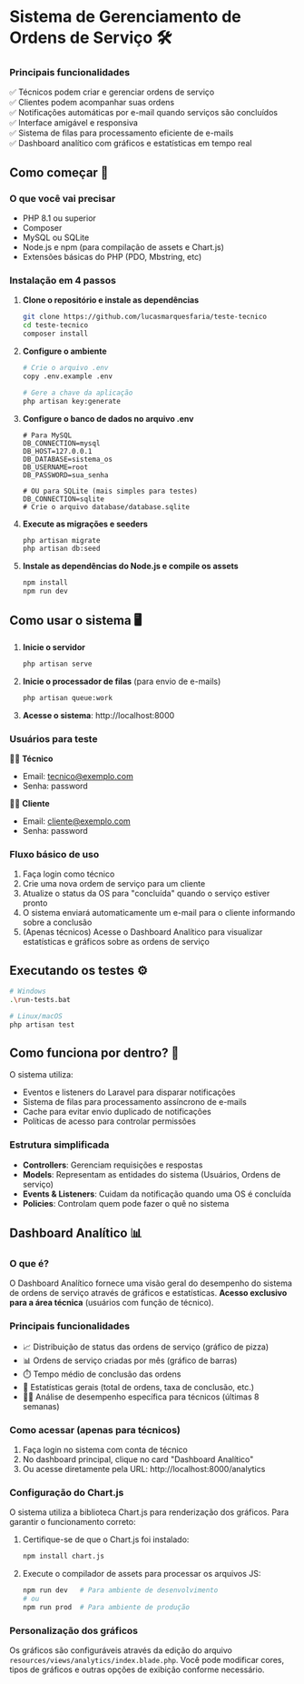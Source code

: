 # Sistema de Gerenciamento de Ordens de Serviço 🛠️

### Principais funcionalidades

✅ Técnicos podem criar e gerenciar ordens de serviço  
✅ Clientes podem acompanhar suas ordens  
✅ Notificações automáticas por e-mail quando serviços são concluídos  
✅ Interface amigável e responsiva  
✅ Sistema de filas para processamento eficiente de e-mails  
✅ Dashboard analítico com gráficos e estatísticas em tempo real

## Como começar 🚀

### O que você vai precisar

* PHP 8.1 ou superior
* Composer
* MySQL ou SQLite
* Node.js e npm (para compilação de assets e Chart.js)
* Extensões básicas do PHP (PDO, Mbstring, etc)

### Instalação em 4 passos

1. **Clone o repositório e instale as dependências**
   ```bash
   git clone https://github.com/lucasmarquesfaria/teste-tecnico
   cd teste-tecnico
   composer install
   ```

2. **Configure o ambiente**
   ```bash
   # Crie o arquivo .env
   copy .env.example .env
   
   # Gere a chave da aplicação
   php artisan key:generate
   ```

3. **Configure o banco de dados no arquivo .env**
   ```
   # Para MySQL
   DB_CONNECTION=mysql
   DB_HOST=127.0.0.1
   DB_DATABASE=sistema_os
   DB_USERNAME=root
   DB_PASSWORD=sua_senha
   
   # OU para SQLite (mais simples para testes)
   DB_CONNECTION=sqlite
   # Crie o arquivo database/database.sqlite
   ```

4. **Execute as migrações e seeders**
   ```bash
   php artisan migrate
   php artisan db:seed
   ```

5. **Instale as dependências do Node.js e compile os assets**
   ```bash
   npm install
   npm run dev
   ```

## Como usar o sistema 🖥️

1. **Inicie o servidor**
   ```bash
   php artisan serve
   ```

2. **Inicie o processador de filas** (para envio de e-mails)
   ```bash
   php artisan queue:work
   ```

3. **Acesse o sistema**: http://localhost:8000

### Usuários para teste

👨‍💼 **Técnico**
- Email: tecnico@exemplo.com 
- Senha: password

👩‍💻 **Cliente**
- Email: cliente@exemplo.com
- Senha: password

### Fluxo básico de uso

1. Faça login como técnico
2. Crie uma nova ordem de serviço para um cliente
3. Atualize o status da OS para "concluída" quando o serviço estiver pronto
4. O sistema enviará automaticamente um e-mail para o cliente informando sobre a conclusão
5. (Apenas técnicos) Acesse o Dashboard Analítico para visualizar estatísticas e gráficos sobre as ordens de serviço

## Executando os testes ⚙️

```bash
# Windows
.\run-tests.bat

# Linux/macOS
php artisan test
```

## Como funciona por dentro? 🧩

O sistema utiliza:
- Eventos e listeners do Laravel para disparar notificações
- Sistema de filas para processamento assíncrono de e-mails
- Cache para evitar envio duplicado de notificações
- Políticas de acesso para controlar permissões

### Estrutura simplificada
- **Controllers**: Gerenciam requisições e respostas
- **Models**: Representam as entidades do sistema (Usuários, Ordens de serviço)
- **Events & Listeners**: Cuidam da notificação quando uma OS é concluída
- **Policies**: Controlam quem pode fazer o quê no sistema

## Dashboard Analítico 📊

### O que é?

O Dashboard Analítico fornece uma visão geral do desempenho do sistema de ordens de serviço através de gráficos e estatísticas. **Acesso exclusivo para a área técnica** (usuários com função de técnico).

### Principais funcionalidades

- 📈 Distribuição de status das ordens de serviço (gráfico de pizza)
- 📊 Ordens de serviço criadas por mês (gráfico de barras)
- ⏱️ Tempo médio de conclusão das ordens
- 📝 Estatísticas gerais (total de ordens, taxa de conclusão, etc.)
- 👨‍🔧 Análise de desempenho específica para técnicos (últimas 8 semanas)

### Como acessar (apenas para técnicos)

1. Faça login no sistema com conta de técnico
2. No dashboard principal, clique no card "Dashboard Analítico"
3. Ou acesse diretamente pela URL: http://localhost:8000/analytics

### Configuração do Chart.js

O sistema utiliza a biblioteca Chart.js para renderização dos gráficos. Para garantir o funcionamento correto:

1. Certifique-se de que o Chart.js foi instalado:
   ```bash
   npm install chart.js
   ```

2. Execute o compilador de assets para processar os arquivos JS:
   ```bash
   npm run dev   # Para ambiente de desenvolvimento
   # ou
   npm run prod  # Para ambiente de produção
   ```

### Personalização dos gráficos

Os gráficos são configuráveis através da edição do arquivo `resources/views/analytics/index.blade.php`. Você pode modificar cores, tipos de gráficos e outras opções de exibição conforme necessário.